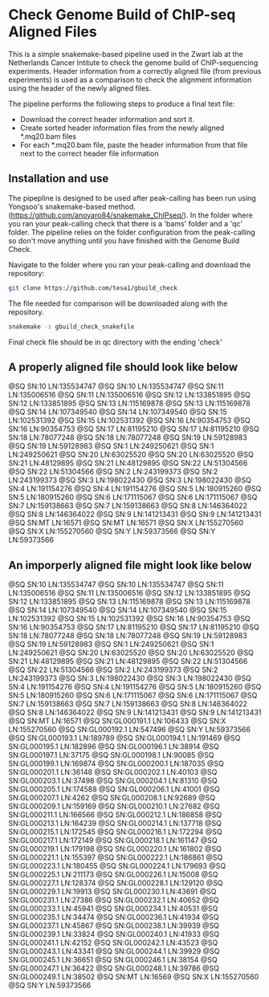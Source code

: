 # Check Genome Build of ChIP-seq Aligned Files

This is a simple snakemake-based pipeline used in the Zwart lab at the Netherlands Cancer Intitute to check the genome build 
of ChIP-sequencing experiments. Header information from a correctly aligned file (from previous experiments) is used as a comparison to check the alignment information using the header of the newly aligned files.

The pipeline performs the following steps to produce a final text file:
  - Download the correct header information and sort it.
  - Create sorted header information files from the newly aligned *.mq20.bam files
  - For each *.mq20.bam file, paste the header information from that file next to the correct header file information
  
 ## Installation and use  ##
 The pipepline is designed to be used after peak-calling has been run using Yongsoo's snakemake-based method.
 (https://github.com/anoyaro84/snakemake_ChIPseq/). In the folder where you ran your peak-calling check that there is a 'bams' 
 folder and a 'qc' folder. The pipeline relies on the folder configuration from the peak-calling so don't move anything until
 you have finished with the Genome Build Check.
 
 Navigate to the folder where you ran your peak-calling and download the repository:
 
 ```bash
 git clone https://github.com/tesa1/gbuild_check
 ```
 
 The file needed for comparison will be downloaded along with the repository.
 
 ```bash
 snakemake -s gbuild_check_snakefile
 ```
 
Final check file should be in qc directory with the ending 'check'

## A properly aligned file should look like below ##
@SQ	SN:10	LN:135534747	@SQ	SN:10	LN:135534747
@SQ	SN:11	LN:135006516	@SQ	SN:11	LN:135006516
@SQ	SN:12	LN:133851895	@SQ	SN:12	LN:133851895
@SQ	SN:13	LN:115169878	@SQ	SN:13	LN:115169878
@SQ	SN:14	LN:107349540	@SQ	SN:14	LN:107349540
@SQ	SN:15	LN:102531392	@SQ	SN:15	LN:102531392
@SQ	SN:16	LN:90354753	@SQ	SN:16	LN:90354753
@SQ	SN:17	LN:81195210	@SQ	SN:17	LN:81195210
@SQ	SN:18	LN:78077248	@SQ	SN:18	LN:78077248
@SQ	SN:19	LN:59128983	@SQ	SN:19	LN:59128983
@SQ	SN:1	LN:249250621	@SQ	SN:1	LN:249250621
@SQ	SN:20	LN:63025520	@SQ	SN:20	LN:63025520
@SQ	SN:21	LN:48129895	@SQ	SN:21	LN:48129895
@SQ	SN:22	LN:51304566	@SQ	SN:22	LN:51304566
@SQ	SN:2	LN:243199373	@SQ	SN:2	LN:243199373
@SQ	SN:3	LN:198022430	@SQ	SN:3	LN:198022430
@SQ	SN:4	LN:191154276	@SQ	SN:4	LN:191154276
@SQ	SN:5	LN:180915260	@SQ	SN:5	LN:180915260
@SQ	SN:6	LN:171115067	@SQ	SN:6	LN:171115067
@SQ	SN:7	LN:159138663	@SQ	SN:7	LN:159138663
@SQ	SN:8	LN:146364022	@SQ	SN:8	LN:146364022
@SQ	SN:9	LN:141213431	@SQ	SN:9	LN:141213431
@SQ	SN:MT	LN:16571	@SQ	SN:MT	LN:16571
@SQ	SN:X	LN:155270560	@SQ	SN:X	LN:155270560
@SQ	SN:Y	LN:59373566	@SQ	SN:Y	LN:59373566


## An imporperly aligned file might look like below ##
@SQ	SN:10	LN:135534747	@SQ	SN:10	LN:135534747
@SQ	SN:11	LN:135006516	@SQ	SN:11	LN:135006516
@SQ	SN:12	LN:133851895	@SQ	SN:12	LN:133851895
@SQ	SN:13	LN:115169878	@SQ	SN:13	LN:115169878
@SQ	SN:14	LN:107349540	@SQ	SN:14	LN:107349540
@SQ	SN:15	LN:102531392	@SQ	SN:15	LN:102531392
@SQ	SN:16	LN:90354753	@SQ	SN:16	LN:90354753
@SQ	SN:17	LN:81195210	@SQ	SN:17	LN:81195210
@SQ	SN:18	LN:78077248	@SQ	SN:18	LN:78077248
@SQ	SN:19	LN:59128983	@SQ	SN:19	LN:59128983
@SQ	SN:1	LN:249250621	@SQ	SN:1	LN:249250621
@SQ	SN:20	LN:63025520	@SQ	SN:20	LN:63025520
@SQ	SN:21	LN:48129895	@SQ	SN:21	LN:48129895
@SQ	SN:22	LN:51304566	@SQ	SN:22	LN:51304566
@SQ	SN:2	LN:243199373	@SQ	SN:2	LN:243199373
@SQ	SN:3	LN:198022430	@SQ	SN:3	LN:198022430
@SQ	SN:4	LN:191154276	@SQ	SN:4	LN:191154276
@SQ	SN:5	LN:180915260	@SQ	SN:5	LN:180915260
@SQ	SN:6	LN:171115067	@SQ	SN:6	LN:171115067
@SQ	SN:7	LN:159138663	@SQ	SN:7	LN:159138663
@SQ	SN:8	LN:146364022	@SQ	SN:8	LN:146364022
@SQ	SN:9	LN:141213431	@SQ	SN:9	LN:141213431
@SQ	SN:MT	LN:16571	@SQ	SN:GL000191.1	LN:106433
@SQ	SN:X	LN:155270560	@SQ	SN:GL000192.1	LN:547496
@SQ	SN:Y	LN:59373566	@SQ	SN:GL000193.1	LN:189789
	@SQ	SN:GL000194.1	LN:191469
	@SQ	SN:GL000195.1	LN:182896
	@SQ	SN:GL000196.1	LN:38914
	@SQ	SN:GL000197.1	LN:37175
	@SQ	SN:GL000198.1	LN:90085
	@SQ	SN:GL000199.1	LN:169874
	@SQ	SN:GL000200.1	LN:187035
	@SQ	SN:GL000201.1	LN:36148
	@SQ	SN:GL000202.1	LN:40103
	@SQ	SN:GL000203.1	LN:37498
	@SQ	SN:GL000204.1	LN:81310
	@SQ	SN:GL000205.1	LN:174588
	@SQ	SN:GL000206.1	LN:41001
	@SQ	SN:GL000207.1	LN:4262
	@SQ	SN:GL000208.1	LN:92689
	@SQ	SN:GL000209.1	LN:159169
	@SQ	SN:GL000210.1	LN:27682
	@SQ	SN:GL000211.1	LN:166566
	@SQ	SN:GL000212.1	LN:186858
	@SQ	SN:GL000213.1	LN:164239
	@SQ	SN:GL000214.1	LN:137718
	@SQ	SN:GL000215.1	LN:172545
	@SQ	SN:GL000216.1	LN:172294
	@SQ	SN:GL000217.1	LN:172149
	@SQ	SN:GL000218.1	LN:161147
	@SQ	SN:GL000219.1	LN:179198
	@SQ	SN:GL000220.1	LN:161802
	@SQ	SN:GL000221.1	LN:155397
	@SQ	SN:GL000222.1	LN:186861
	@SQ	SN:GL000223.1	LN:180455
	@SQ	SN:GL000224.1	LN:179693
	@SQ	SN:GL000225.1	LN:211173
	@SQ	SN:GL000226.1	LN:15008
	@SQ	SN:GL000227.1	LN:128374
	@SQ	SN:GL000228.1	LN:129120
	@SQ	SN:GL000229.1	LN:19913
	@SQ	SN:GL000230.1	LN:43691
	@SQ	SN:GL000231.1	LN:27386
	@SQ	SN:GL000232.1	LN:40652
	@SQ	SN:GL000233.1	LN:45941
	@SQ	SN:GL000234.1	LN:40531
	@SQ	SN:GL000235.1	LN:34474
	@SQ	SN:GL000236.1	LN:41934
	@SQ	SN:GL000237.1	LN:45867
	@SQ	SN:GL000238.1	LN:39939
	@SQ	SN:GL000239.1	LN:33824
	@SQ	SN:GL000240.1	LN:41933
	@SQ	SN:GL000241.1	LN:42152
	@SQ	SN:GL000242.1	LN:43523
	@SQ	SN:GL000243.1	LN:43341
	@SQ	SN:GL000244.1	LN:39929
	@SQ	SN:GL000245.1	LN:36651
	@SQ	SN:GL000246.1	LN:38154
	@SQ	SN:GL000247.1	LN:36422
	@SQ	SN:GL000248.1	LN:39786
	@SQ	SN:GL000249.1	LN:38502
	@SQ	SN:MT	LN:16569
	@SQ	SN:X	LN:155270560
	@SQ	SN:Y	LN:59373566
